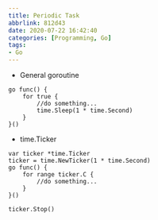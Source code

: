 ```yaml
---
title: Periodic Task
abbrlink: 812d43
date: 2020-07-22 16:42:40
categories: [Programming, Go]
tags:
- Go
---
```

* General goroutine
```golang
go func() {
    for true {
        //do something...
        time.Sleep(1 * time.Second)
    }
}()
```
* time.Ticker
```golang
var ticker *time.Ticker
ticker = time.NewTicker(1 * time.Second)
go func() {
    for range ticker.C {
        //do something...
    }
}()

ticker.Stop()
```